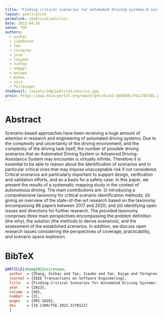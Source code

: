 ```yaml
---
title: "Finding critical scenarios for automated driving systems-A systematic mapping study"
layout: publication
permalink: /publications/csi/
date: 2022-04-26
venue: TSE
authors:
  - xinhai
  - jianbotao
  - tan
  - torngren
  - jose
  - rusyadi
  - xintao
  - maggyl
  - wotawa
  - mohan
  - nica
  - feilbinger
thumbnail: /assets/img/publications/csi.jpg
arxiv: https://www.diva-portal.org/smash/get/diva2:1659895/FULLTEXT01.pdf
---
```


# Abstract
Scenario-based approaches have been receiving a huge amount of attention in research and engineering of automated driving systems. Due to the complexity and uncertainty of the driving environment, and the complexity of the driving task itself, the number of possible driving scenarios that an Automated Driving System or Advanced Driving-Assistance System may encounter is virtually infinite. Therefore it is essential to be able to reason about the identification of scenarios and in particular critical ones that may impose unacceptable risk if not considered. Critical scenarios are particularly important to support design, verification and validation efforts, and as a basis for a safety case. In this paper, we present the results of a systematic mapping study in the context of autonomous driving. The main contributions are: (i) introducing a comprehensive taxonomy for critical scenario identification methods; (ii) giving an overview of the state-of-the-art research based on the taxonomy encompassing 86 papers between 2017 and 2020; and (iii) identifying open issues and directions for further research. The provided taxonomy comprises three main perspectives encompassing the problem definition (the why), the solution (the methods to derive scenarios), and the assessment of the established scenarios. In addition, we discuss open research issues considering the perspectives of coverage, practicability, and scenario space explosion.

# BibTeX
```bibtex
@ARTICLE{zhang2022csireview,
  author  = {Zhang, Xinhai and Tao, Jianbo and Tan, Kaige and Törngren, Martin and Sánchez, José Manuel Gaspar and Ramli, Muhammad Rusyadi and Tao, Xin and Gyllenhammar, Magnus and Wotawa, Franz and Mohan, Naveen and Nica, Mihai and Felbinger, Hermann},
  journal = {IEEE Transactions on Software Engineering},
  title   = {Finding Critical Scenarios for Automated Driving Systems: A Systematic Mapping Study},
  year    = {2023},
  volume  = {49},
  number  = {3},
  pages   = {991-1026},
  doi     = {10.1109/TSE.2022.3170122}
  }
```
